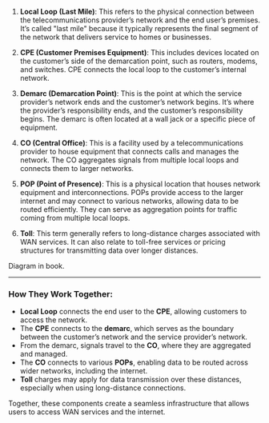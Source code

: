 
1. **Local Loop (Last Mile)**: This refers to the physical connection between the telecommunications provider’s network and the end user’s premises. It’s called "last mile" because it typically represents the final segment of the network that delivers service to homes or businesses.
    
2. **CPE (Customer Premises Equipment)**: This includes devices located on the customer’s side of the demarcation point, such as routers, modems, and switches. CPE connects the local loop to the customer’s internal network.
    
3. **Demarc (Demarcation Point)**: This is the point at which the service provider’s network ends and the customer’s network begins. It’s where the provider’s responsibility ends, and the customer’s responsibility begins. The demarc is often located at a wall jack or a specific piece of equipment.
    
4. **CO (Central Office)**: This is a facility used by a telecommunications provider to house equipment that connects calls and manages the network. The CO aggregates signals from multiple local loops and connects them to larger networks.
    
5. **POP (Point of Presence)**: This is a physical location that houses network equipment and interconnections. POPs provide access to the larger internet and may connect to various networks, allowing data to be routed efficiently. They can serve as aggregation points for traffic coming from multiple local loops.
    
6. **Toll**: This term generally refers to long-distance charges associated with WAN services. It can also relate to toll-free services or pricing structures for transmitting data over longer distances.

Diagram in book.

---

### How They Work Together:

- **Local Loop** connects the end user to the **CPE**, allowing customers to access the network.
- The **CPE** connects to the **demarc**, which serves as the boundary between the customer’s network and the service provider’s network.
- From the demarc, signals travel to the **CO**, where they are aggregated and managed.
- The **CO** connects to various **POPs**, enabling data to be routed across wider networks, including the internet.
- **Toll** charges may apply for data transmission over these distances, especially when using long-distance connections.

Together, these components create a seamless infrastructure that allows users to access WAN services and the internet.